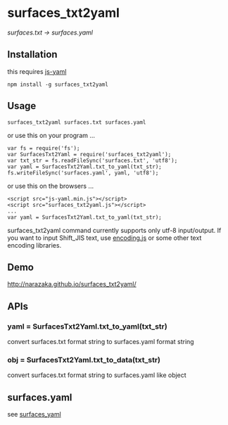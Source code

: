 # surfaces_txt2yaml

*surfaces.txt -> surfaces.yaml*

## Installation

this requires [js-yaml](https://github.com/nodeca/js-yaml)

    npm install -g surfaces_txt2yaml

## Usage

    surfaces_txt2yaml surfaces.txt surfaces.yaml

or use this on your program ...

    var fs = require('fs');
    var SurfacesTxt2Yaml = require('surfaces_txt2yaml');
    var txt_str = fs.readFileSync('surfaces.txt', 'utf8');
    var yaml = SurfacesTxt2Yaml.txt_to_yaml(txt_str);
    fs.writeFileSync('surfaces.yaml', yaml, 'utf8');

or use this on the browsers ...

    <script src="js-yaml.min.js"></script>
    <script src="surfaces_txt2yaml.js"></script>
    ...
    var yaml = SurfacesTxt2Yaml.txt_to_yaml(txt_str);

surfaces\_txt2yaml command currently supports only utf-8 input/output. If you want to input Shift_JIS text, use [encoding.js](https://github.com/polygonplanet/encoding.js) or some other text encoding libraries.

## Demo

http://narazaka.github.io/surfaces_txt2yaml/

## APIs

### yaml = SurfacesTxt2Yaml.txt_to_yaml(txt_str)

convert surfaces.txt format string to surfaces.yaml format string

### obj = SurfacesTxt2Yaml.txt_to_data(txt_str)

convert surfaces.txt format string to surfaces.yaml like object

## surfaces.yaml

see [surfaces\_yaml](https://github.com/Narazaka/surfaces_yaml)
